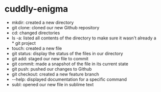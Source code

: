 # cuddly-enigma

* mkdir: created a new directory 
* git clone: cloned our new Github repository
* cd: changed directories
* ls -a: listed all contents of the directory to make sure it wasn't already a * git project
* touch: created a new file
* git status: display the status of the files in our directory
* git add: staged our new file to commit 
* git commit: made a snapshot of the file in its current state
* git push: pushed our changes to Github 
* git checkout: created a new feature branch
* --help: displayed documentation for a specific command
* subl: opened our new file in sublime text 